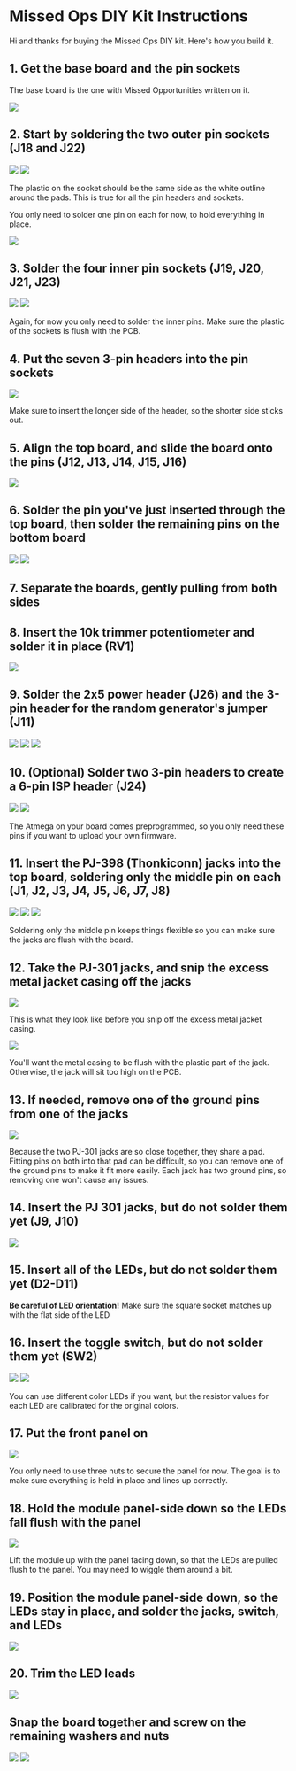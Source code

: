 # Missed Ops DIY Kit Instructions

Hi and thanks for buying the Missed Ops DIY kit. Here's how you build it.

## 1. Get the base board and the pin sockets

The base board is the one with Missed Opportunities written on it.

![](./img/DSC_0023_Cropped.jpg)

## 2. Start by soldering the two outer pin sockets (J18 and J22)

![](./img/DSC_0026_Cropped.jpg)
![](./img/DSC_0027_Cropped.jpg)

The plastic on the socket should be the same side as the white outline around the pads. This is true for all the pin headers and sockets.

You only need to solder one pin on each for now, to hold everything in place.

![](./img/DSC_0029_Cropped.jpg)

## 3. Solder the four inner pin sockets (J19, J20, J21, J23)

![](./img/DSC_0030_Cropped.jpg)
![](./img/DSC_0031_Cropped.jpg)

Again, for now you only need to solder the inner pins. Make sure the plastic of the sockets is flush with the PCB.

## 4. Put the seven 3-pin headers into the pin sockets

![](./img/DSC_0032_Cropped.jpg)

Make sure to insert the longer side of the header, so the shorter side sticks out.

## 5. Align the top board, and slide the board onto the pins (J12, J13, J14, J15, J16)

![](./img/DSC_0035_Cropped.jpg)

## 6. Solder the pin you've just inserted through the top board, then solder the remaining pins on the bottom board

![](./img/DSC_0033_Cropped.jpg)
![](./img/DSC_0034_Cropped.jpg)

## 7. Separate the boards, gently pulling from both sides

## 8. Insert the 10k trimmer potentiometer and solder it in place (RV1)

![](./img/DSC_0036_Cropped.jpg)

## 9. Solder the 2x5 power header (J26) and the 3-pin header for the random generator's jumper (J11)

![](./img/DSC_0037_Cropped.jpg)
![](./img/DSC_0038_Cropped.jpg)
![](./img/DSC_0039_Cropped.jpg)

## 10. (Optional) Solder two 3-pin headers to create a 6-pin ISP header (J24)

![](./img/DSC_0040_Cropped.jpg)
![](./img/DSC_0041_Cropped.jpg)

The Atmega on your board comes preprogrammed, so you only need these pins if you want to upload your own firmware.

## 11. Insert the PJ-398 (Thonkiconn) jacks into the top board, soldering only the middle pin on each (J1, J2, J3, J4, J5, J6, J7, J8)

![](./img/DSC_0043_Cropped.jpg)
![](./img/DSC_0044_Cropped.jpg)
![](./img/DSC_0045_Cropped.jpg)

Soldering only the middle pin keeps things flexible so you can make sure the jacks are flush with the board.

## 12. Take the PJ-301 jacks, and snip the excess metal jacket casing off the jacks

![](./img/DSC_0046_Cropped.jpg)

This is what they look like before you snip off the excess metal jacket casing.

![](./img/DSC_0047_Cropped.jpg)

You'll want the metal casing to be flush with the plastic part of the jack. Otherwise, the jack will sit too high on the PCB.

## 13. If needed, remove one of the ground pins from one of the jacks

![](./img/DSC_0049_Cropped.jpg)

Because the two PJ-301 jacks are so close together, they share a pad. Fitting pins on both into that pad can be difficult, so you can remove one of the ground pins to make it fit more easily. Each jack has two ground pins, so removing one won't cause any issues.

## 14. Insert the PJ 301 jacks, **but do not solder them yet** (J9, J10)

![](./img/DSC_0050_Cropped.jpg)

## 15. Insert all of the LEDs, **but do not solder them yet** (D2-D11)
**Be careful of LED orientation!** Make sure the square socket matches up with the flat side of the LED

## 16. Insert the toggle switch, **but do not solder them yet** (SW2)

![](./img/DSC_0053_Cropped.jpg)
![](./img/DSC_0054_Cropped.jpg)

You can use different color LEDs if you want, but the resistor values for each LED are calibrated for the original colors.

## 17. Put the front panel on

![](./img/DSC_0056_Cropped.jpg)

You only need to use three nuts to secure the panel for now. The goal is to make sure everything is held in place and lines up correctly.

## 18. Hold the module panel-side down so the LEDs fall flush with the panel

![](./img/DSC_0057_Cropped.jpg)

Lift the module up with the panel facing down, so that the LEDs are pulled flush to the panel. You may need to wiggle them around a bit.

## 19. Position the module panel-side down, so the LEDs stay in place, and solder the jacks, switch, and LEDs

![](./img/DSC_0058_Cropped.jpg)

## 20. Trim the LED leads

![](./img/DSC_0060_Cropped.jpg)

## Snap the board together and screw on the remaining washers and nuts

![](./img/DSC_0062_Cropped.jpg)
![](./img/DSC_0063_Cropped.jpg)
